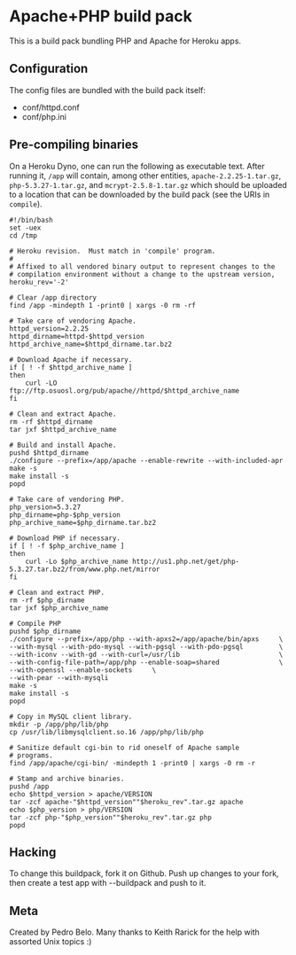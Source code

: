 Apache+PHP build pack
========================

This is a build pack bundling PHP and Apache for Heroku apps.

Configuration
-------------

The config files are bundled with the build pack itself:

* conf/httpd.conf
* conf/php.ini


Pre-compiling binaries
----------------------

On a Heroku Dyno, one can run the following as executable text.  After
running it, `/app` will contain, among other entities,
`apache-2.2.25-1.tar.gz`, `php-5.3.27-1.tar.gz`, and
`mcrypt-2.5.8-1.tar.gz` which should be uploaded to a location that
can be downloaded by the build pack (see the URIs in `compile`).

    #!/bin/bash
    set -uex
    cd /tmp

    # Heroku revision.  Must match in 'compile' program.
    #
    # Affixed to all vendored binary output to represent changes to the
    # compilation environment without a change to the upstream version,
    heroku_rev='-2'

    # Clear /app directory
    find /app -mindepth 1 -print0 | xargs -0 rm -rf

    # Take care of vendoring Apache.
    httpd_version=2.2.25
    httpd_dirname=httpd-$httpd_version
    httpd_archive_name=$httpd_dirname.tar.bz2

    # Download Apache if necessary.
    if [ ! -f $httpd_archive_name ]
    then
        curl -LO ftp://ftp.osuosl.org/pub/apache//httpd/$httpd_archive_name
    fi

    # Clean and extract Apache.
    rm -rf $httpd_dirname
    tar jxf $httpd_archive_name

    # Build and install Apache.
    pushd $httpd_dirname
    ./configure --prefix=/app/apache --enable-rewrite --with-included-apr
    make -s
    make install -s
    popd

    # Take care of vendoring PHP.
    php_version=5.3.27
    php_dirname=php-$php_version
    php_archive_name=$php_dirname.tar.bz2

    # Download PHP if necessary.
    if [ ! -f $php_archive_name ]
    then
        curl -Lo $php_archive_name http://us1.php.net/get/php-5.3.27.tar.bz2/from/www.php.net/mirror
    fi

    # Clean and extract PHP.
    rm -rf $php_dirname
    tar jxf $php_archive_name

    # Compile PHP
    pushd $php_dirname
    ./configure --prefix=/app/php --with-apxs2=/app/apache/bin/apxs     \
    --with-mysql --with-pdo-mysql --with-pgsql --with-pdo-pgsql         \
    --with-iconv --with-gd --with-curl=/usr/lib                         \
    --with-config-file-path=/app/php --enable-soap=shared               \
    --with-openssl --enable-sockets 	\
	--with-pear --with-mysqli
    make -s
    make install -s
    popd

    # Copy in MySQL client library.
    mkdir -p /app/php/lib/php
    cp /usr/lib/libmysqlclient.so.16 /app/php/lib/php

    # Sanitize default cgi-bin to rid oneself of Apache sample
    # programs.
    find /app/apache/cgi-bin/ -mindepth 1 -print0 | xargs -0 rm -r

    # Stamp and archive binaries.
    pushd /app
    echo $httpd_version > apache/VERSION
    tar -zcf apache-"$httpd_version""$heroku_rev".tar.gz apache
    echo $php_version > php/VERSION
    tar -zcf php-"$php_version""$heroku_rev".tar.gz php
    popd

Hacking
-------

To change this buildpack, fork it on Github. Push up changes to your fork, then create a test app with --buildpack <your-github-url> and push to it.


Meta
----

Created by Pedro Belo.
Many thanks to Keith Rarick for the help with assorted Unix topics :)
